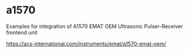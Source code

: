 # a1570
Examples for integration of A1570 EMAT OEM Ultrasonic Pulser-Receiver frontend unit

https://acs-international.com/instruments/emat/a1570-emat-oem/
